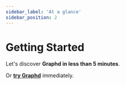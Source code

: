 ```yaml
---
sidebar_label: 'At a glance'
sidebar_position: 2
---
```


# Getting Started

Let's discover **Graphd in less than 5 minutes**.

Or **[try Graphd](https://graphd.ai)** immediately.